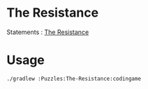 # The Resistance

Statements : [The Resistance](https://www.codingame.com/training/expert/the-resistance)

# Usage

```bash
./gradlew :Puzzles:The-Resistance:codingame
```
